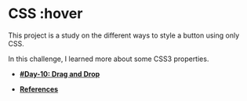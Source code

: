 # CSS :hover

This project is a study on the different ways to style a button using only CSS.

In this challenge, I learned more about some CSS3 properties.

- **[#Day-10: Drag and Drop](https://romariocoimbrac.github.io/100-days-of-code-challenge/src/day-011-css-buttons-hover-animations/)**

- **[References](https://developer.mozilla.org/pt-BR/docs/Web/CSS/:hover)**
